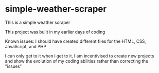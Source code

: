 # simple-weather-scraper
This is a simple weather scraper 

This project was built in my earlier days of coding

Known issues:
I should have created different files for the HTML, CSS, JavaScript, and PHP

I can only get to it when i get to it, I am incentivised to create new projects and show the evolution of my coding abilities rather than correcting the "issues"
